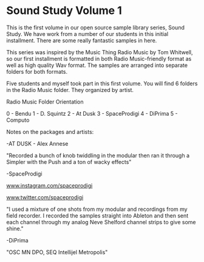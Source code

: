 # Sound Study Volume 1
This is the first volume in our open source sample library series, Sound Study.
We have work from a number of our students in this initial installment. There are some really fantastic samples in here.

This series was inspired by the Music Thing Radio Music by Tom Whitwell, so our first installment is formatted in both Radio Music-friendly format as well as high quality Wav format. The samples are arranged into separate folders for both formats.

Five students and myself took part in this first volume. You will find 6 folders in the Radio Music folder. They organized by artist. 

Radio Music Folder Orientation

0 - Bendu
1 - D. Squintz
2 - At Dusk 
3 - SpaceProdigi
4 - DiPrima
5 - Computo

Notes on the packages and artists:



-AT DUSK - Alex Annese

"Recorded a bunch of knob twiddling in the modular then ran it through a Simpler with the Push and a ton of wacky effects"

-SpaceProdigi

www.instagram.com/spaceprodigi

www.twitter.com/spaceprodigi

"I used a mixture of one shots from my modular and recordings from my field recorder. I recorded the samples straight into Ableton and then sent each channel through my analog Neve Shelford channel strips to give some shine."

-DiPrima

"OSC MN DPO, SEQ Intellijel Metropolis"
